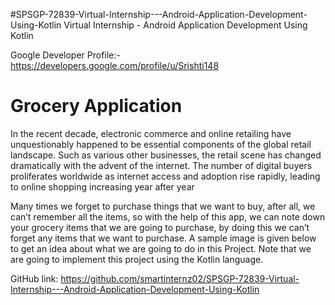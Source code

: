 #SPSGP-72839-Virtual-Internship---Android-Application-Development-Using-Kotlin
      Virtual Internship - Android Application Development Using Kotlin

Google Developer Profile:- https://developers.google.com/profile/u/Srishti148

# Grocery Application
In the recent decade, electronic commerce and online retailing have unquestionably happened to be essential components of the global retail landscape. Such as various other businesses, the retail scene has changed dramatically with the advent of the internet. The number of digital buyers proliferates worldwide as internet access and adoption rise rapidly, leading to online shopping increasing year after year

Many times we forget to purchase things that we want to buy, after all, we can’t remember all the items, so with the help of this app, we can note down your grocery items that we are going to purchase, by doing this we can’t forget any items that we want to purchase. A sample image is given below to get an idea about what we are going to do in this Project. Note that we are going to implement this project using the Kotlin language.

GitHub link: https://github.com/smartinternz02/SPSGP-72839-Virtual-Internship---Android-Application-Development-Using-Kotlin
